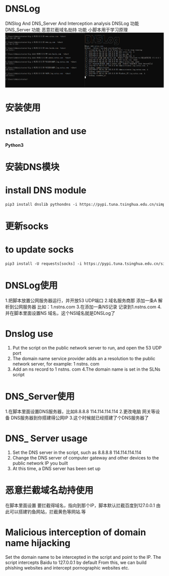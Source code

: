 # DNSLog
DNSlog And DNS_Server And Interception analysis
DNSLog 功能 DNS_Server 功能 恶意拦截域名劫持 功能
小脚本用于学习原理
![image](https://github.com/chinaYozz/DNSLog/blob/main/help/dnslog.PNG)

# 安装使用
# nstallation and use
**Python3**

# 安装DNS模块
# install DNS module
```txt
pip3 install dnslib pythondns -i https://pypi.tuna.tsinghua.edu.cn/simple
```
# 更新socks
# to update socks
```txt
pip3 install -U requests[socks] -i https://pypi.tuna.tsinghua.edu.cn/simple
```

# DNSLog使用
1.把脚本放置公网服务器运行，并开放53 UDP端口
2.域名服务商那 添加一条A 解析到公网服务器 比如：1.nstns.com
3.在添加一条NS记录 记录到1.nstns.com
4.并在脚本里面设置NS 域名，这个NS域名就是DNSLog了

# Dnslog use
1. Put the script on the public network server to run, and open the 53 UDP port
2. The domain name service provider adds an a resolution to the public network server, for example: 1 nstns. com
3. Add an ns record to 1 nstns. com
4.The domain name is set in the SLNs script

# DNS_Server使用
1.在脚本里面设置DNS服务器，比如8.8.8.8 114.114.114.114
2.更改电脑 网关等设备 DNS服务器到你搭建得公网IP
3.这个时候就已经搭建了个DNS服务器了

# DNS_ Server usage
1. Set the DNS server in the script, such as 8.8.8.8 114.114.114.114
2. Change the DNS server of computer gateway and other devices to the public network IP you built
3. At this time, a DNS server has been set up

# 恶意拦截域名劫持使用
在脚本里面设置 要拦截得域名，指向到那个IP，脚本默认拦截百度到127.0.0.1
由此可以搭建钓鱼网站，拦截黄色等网站.等

# Malicious interception of domain name hijacking
Set the domain name to be intercepted in the script and point to the IP. The script intercepts Baidu to 127.0.0.1 by default
From this, we can build phishing websites and intercept pornographic websites etc.

